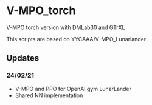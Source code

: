 # V-MPO_torch
V-MPO torch version with DMLab30 and GTrXL

This scripts are based on YYCAAA/V-MPO_Lunarlander

## Updates

### 24/02/21

- V-MPO and PPO for OpenAI gym LunarLander
- Shared NN implementation
